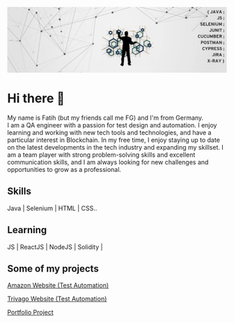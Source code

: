 

![](https://github.com/fgulen/Proje/blob/fatih/images/fg.png)

# Hi there 👋
My name is Fatih (but my friends call me FG) and I'm from Germany. <br>I am a QA engineer with a passion for test design and automation. I enjoy learning and working with new tech tools and technologies, and have a particular interest in Blockchain. In my free time, I enjoy staying up to date on the latest developments in the tech industry and expanding my skillset. I am a team player with strong problem-solving skills and excellent communication skills, and I am always looking for new challenges and opportunities to grow as a professional.


## Skills

 Java | Selenium | HTML | CSS..


## Learning

JS | ReactJS | NodeJS | Solidity | 


## Some of my projects 

[Amazon Website (Test Automation)](https://github.com/fgulen/amazon-automation)

[Trivago Website (Test Automation)](https://github.com/fgulen/Trivago-room5-automation)

[Portfolio Project](https://fgulen.github.io/Proje/)

